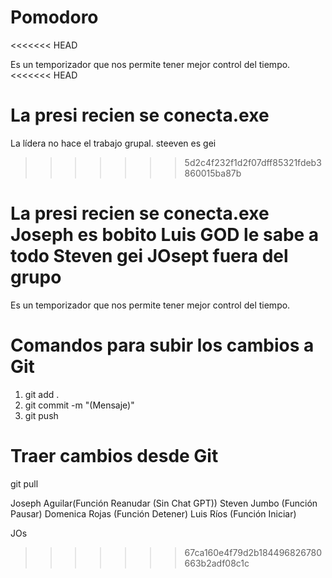 # Pomodoro

<<<<<<< HEAD

Es un temporizador que nos permite tener mejor control del tiempo.
<<<<<<< HEAD

# La presi recien se conecta.exe

La lídera no hace el trabajo grupal.
steeven es gei

> > > > > > > 5d2c4f232f1d2f07dff85321fdeb3860015ba87b

La presi recien se conecta.exe
Joseph es bobito
Luis GOD le sabe a todo
Steven gei
JOsept fuera del grupo
=======
Es un temporizador que nos permite tener mejor control del tiempo.

# Comandos para subir los cambios a Git

1. git add .
2. git commit -m "(Mensaje)"
3. git push

# Traer cambios desde Git

git pull

Joseph Aguilar(Función Reanudar (Sin Chat GPT))
Steven Jumbo (Función Pausar)
Domenica Rojas (Función Detener)
Luis Ríos (Función Iniciar)

JOs

> > > > > > > 67ca160e4f79d2b184496826780663b2adf08c1c
